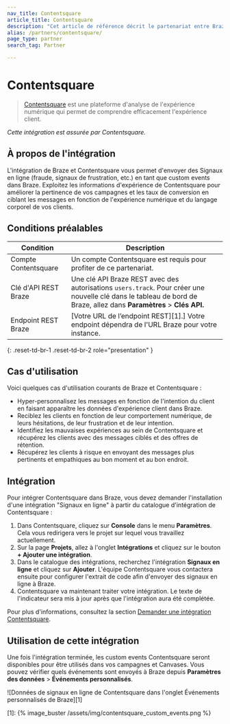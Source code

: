 ```yaml
---
nav_title: Contentsquare
article_title: Contentsquare
description: "Cet article de référence décrit le partenariat entre Braze et Contentsquare, une plateforme d'analyse de l'expérience numérique qui vous permet d'améliorer la pertinence et les taux de conversion de vos campagnes en ciblant les messages en fonction de l'expérience numérique de vos clients."
alias: /partners/contentsquare/
page_type: partner
search_tag: Partner

---
```


# Contentsquare

> [Contentsquare](https://contentsquare.com/) est une plateforme d'analyse de l'expérience numérique qui permet de comprendre efficacement l'expérience client.

_Cette intégration est assurée par Contentsquare._

## À propos de l'intégration

L'intégration de Braze et Contentsquare vous permet d'envoyer des Signaux en ligne (fraude, signaux de frustration, etc.) en tant que custom events dans Braze. Exploitez les informations d'expérience de Contentsquare pour améliorer la pertinence de vos campagnes et les taux de conversion en ciblant les messages en fonction de l'expérience numérique et du langage corporel de vos clients.

## Conditions préalables

| Condition | Description |
| ----------- | ----------- |
| Compte Contentsquare | Un compte Contentsquare est requis pour profiter de ce partenariat. |
| Clé d'API REST Braze | Une clé API Braze REST avec des autorisations `users.track`. Pour créer une nouvelle clé dans le tableau de bord de Braze, allez dans **Paramètres** > **Clés API.** |
| Endpoint REST Braze | [Votre URL de l’endpoint REST][1].] Votre endpoint dépendra de l'URL Braze pour votre instance. |
{: .reset-td-br-1 .reset-td-br-2 role="presentation" }

## Cas d'utilisation

Voici quelques cas d'utilisation courants de Braze et Contentsquare :
- Hyper-personnalisez les messages en fonction de l'intention du client en faisant apparaître les données d'expérience client dans Braze.
- Reciblez les clients en fonction de leur comportement numérique, de leurs hésitations, de leur frustration et de leur intention.
- Identifiez les mauvaises expériences au sein de Contentsquare et récupérez les clients avec des messages ciblés et des offres de rétention.
- Récupérez les clients à risque en envoyant des messages plus pertinents et empathiques au bon moment et au bon endroit.

## Intégration

Pour intégrer Contentsquare dans Braze, vous devez demander l'installation d'une intégration "Signaux en ligne" à partir du catalogue d'intégration de Contentsquare :

1. Dans Contentsquare, cliquez sur **Console** dans le menu **Paramètres**. Cela vous redirigera vers le projet sur lequel vous travaillez actuellement. 
2. Sur la page **Projets**, allez à l'onglet **Intégrations** et cliquez sur le bouton **\+ Ajouter une intégration**.
3. Dans le catalogue des intégrations, recherchez l'intégration **Signaux en ligne** et cliquez sur **Ajouter**. L'équipe Contentsquare vous contactera ensuite pour configurer l'extrait de code afin d'envoyer des signaux en ligne à Braze.
4. Contentsquare va maintenant traiter votre intégration. Le texte de l'indicateur sera mis à jour après que l'intégration aura été complétée.

Pour plus d'informations, consultez la section [Demander une intégration Contentsquare](https://uxanalyser.zendesk.com/hc/en-gb/articles/4405613239186).

## Utilisation de cette intégration

Une fois l'intégration terminée, les custom events Contentsquare seront disponibles pour être utilisés dans vos campagnes et Canvases. Vous pouvez vérifier quels événements sont envoyés à Braze depuis **Paramètres des données** > **Événements personnalisés**.

![Données de signaux en ligne de Contentsquare dans l'onglet Événements personnalisés de Braze][1]


[1]: {% image_buster /assets/img/contentsquare_custom_events.png %} 
